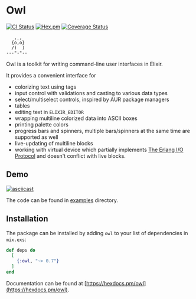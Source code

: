 # Owl
[![CI Status](https://github.com/fuelen/owl/actions/workflows/ci.yml/badge.svg)](https://github.com/fuelen/owl/actions)
[![Hex.pm](https://img.shields.io/hexpm/v/owl.svg)](https://hex.pm/packages/owl)
[![Coverage Status](https://coveralls.io/repos/github/fuelen/owl/badge.svg?branch=main)](https://coveralls.io/github/fuelen/owl?branch=main)
```
   ,_,
  {o,o}
  /)  )
---"-"--
```
Owl is a toolkit for writing command-line user interfaces in Elixir.

It provides a convenient interface for

* colorizing text using tags
* input control with validations and casting to various data types
* select/multiselect controls, inspired by AUR package managers
* tables
* editing text in `ELIXIR_EDITOR`
* wrapping multiline colorized data into ASCII boxes
* printing palette colors
* progress bars and spinners, multiple bars/spinners at the same time are supported as well
* live-updating of multiline blocks
* working with virtual device which partially implements
[The Erlang I/O Protocol](https://www.erlang.org/doc/apps/stdlib/io_protocol.html) and doesn't conflict with live blocks.

## Demo
[![asciicast](https://asciinema.org/a/vOL2PtAEWB88S9G93Iojwprj2.svg)](https://asciinema.org/a/vOL2PtAEWB88S9G93Iojwprj2)

The code can be found  in [examples](https://github.com/fuelen/owl/tree/main/examples) directory.

## Installation

The package can be installed by adding `owl` to your list of dependencies in `mix.exs`:

```elixir
def deps do
  [
    {:owl, "~> 0.7"}
  ]
end
```
Documentation can be found at [https://hexdocs.pm/owl](https://hexdocs.pm/owl).
